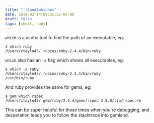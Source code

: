 ```yaml
---
title: "![Sand]whiches"
date: 2019-02-14T09:31:52-06:00
draft: false
tags: [shell, ruby]
---
```


`which` is a useful tool to find the path of an executable, eg:

```
$ which ruby
/Users/ztaylo43/.rubies/ruby-2.4.4/bin/ruby
```

`which` also has an `-a` flag which shows all executables, eg:
```
$ which -a ruby
/Users/ztaylo43/.rubies/ruby-2.4.4/bin/ruby
/usr/bin/ruby
```

And ruby provides the same for gems, eg:
```
$ gem which rspec
/Users/ztaylo43/.gem/ruby/2.4.4/gems/rspec-3.8.0/lib/rspec.rb
```

This can be super helpful for those times when you're debugging, and desperation leads you to follow
the stacktrace into gemland.
